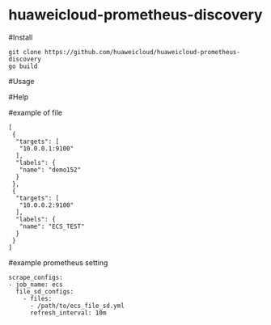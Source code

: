 # huaweicloud-prometheus-discovery

#Install
```
git clone https://github.com/huaweicloud/huaweicloud-prometheus-discovery
go build
```

#Usage


#Help


#example of file
```
[
 {
  "targets": [
   "10.0.0.1:9100"
  ],
  "labels": {
   "name": "demo152"
  }
 },
 {
  "targets": [
   "10.0.0.2:9100"
  ],
  "labels": {
   "name": "ECS_TEST"
  }
 }
]

```

#example prometheus setting
```
scrape_configs:
- job_name: ecs
  file_sd_configs:
    - files:
      - /path/to/ecs_file_sd.yml
      refresh_interval: 10m
```
